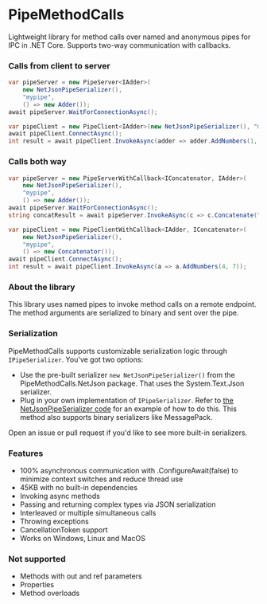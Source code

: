 # PipeMethodCalls
Lightweight library for method calls over named and anonymous pipes for IPC in .NET Core. Supports two-way communication with callbacks.

### Calls from client to server

```csharp
var pipeServer = new PipeServer<IAdder>(
    new NetJsonPipeSerializer(),
    "mypipe",
    () => new Adder());
await pipeServer.WaitForConnectionAsync();
```

```csharp
var pipeClient = new PipeClient<IAdder>(new NetJsonPipeSerializer(), "mypipe");
await pipeClient.ConnectAsync();
int result = await pipeClient.InvokeAsync(adder => adder.AddNumbers(1, 3));
```

### Calls both way

```csharp
var pipeServer = new PipeServerWithCallback<IConcatenator, IAdder>(
    new NetJsonPipeSerializer(),
    "mypipe",
    () => new Adder());
await pipeServer.WaitForConnectionAsync();
string concatResult = await pipeServer.InvokeAsync(c => c.Concatenate("a", "b"));
```

```csharp
var pipeClient = new PipeClientWithCallback<IAdder, IConcatenator>(
    new NetJsonPipeSerializer(),
    "mypipe",
    () => new Concatenator());
await pipeClient.ConnectAsync();
int result = await pipeClient.InvokeAsync(a => a.AddNumbers(4, 7));
```

### About the library
This library uses named pipes to invoke method calls on a remote endpoint. The method arguments are serialized to binary and sent over the pipe.

### Serialization
PipeMethodCalls supports customizable serialization logic through `IPipeSerializer`. You've got two options:

* Use the pre-built serializer `new NetJsonPipeSerializer()` from the PipeMethodCalls.NetJson package. That uses the System.Text.Json serializer.
* Plug in your own implementation of `IPipeSerializer`. Refer to [the NetJsonPipeSerializer code](https://github.com/RandomEngy/PipeMethodCalls/blob/master/PipeMethodCalls.NetJson/NetJsonPipeSerializer.cs) for an example of how to do this. This method also supports binary serializers like MessagePack.

Open an issue or pull request if you'd like to see more built-in serializers.

### Features
* 100% asynchronous communication with .ConfigureAwait(false) to minimize context switches and reduce thread use
* 45KB with no built-in dependencies
* Invoking async methods
* Passing and returning complex types via JSON serialization
* Interleaved or multiple simultaneous calls
* Throwing exceptions
* CancellationToken support
* Works on Windows, Linux and MacOS

### Not supported
* Methods with out and ref parameters
* Properties
* Method overloads

